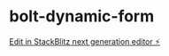 # bolt-dynamic-form

[Edit in StackBlitz next generation editor ⚡️](https://stackblitz.com/~/github.com/mikelunn/bolt-dynamic-form)